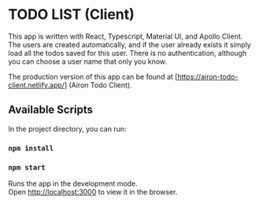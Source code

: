 # TODO LIST (Client)

This app is written with React, Typescript, Material UI, and Apollo Client. The users are created automatically, and if the user already exists it simply load all the todos saved for this user. There is no authentication, although you can choose a user name that only you know.

The production version of this app can be found at [https://airon-todo-client.netlify.app/] (Airon Todo Client).

## Available Scripts

In the project directory, you can run:

### `npm install`

### `npm start`

Runs the app in the development mode.\
Open [http://localhost:3000](http://localhost:3000) to view it in the browser.



